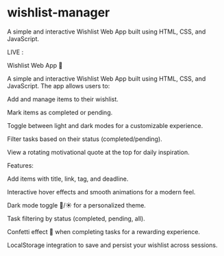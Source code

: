 # wishlist-manager
A simple and interactive Wishlist Web App built using HTML, CSS, and JavaScript. 

LIVE : 

Wishlist Web App 🎁

A simple and interactive Wishlist Web App built using HTML, CSS, and JavaScript. The app allows users to:

Add and manage items to their wishlist.

Mark items as completed or pending.

Toggle between light and dark modes for a customizable experience.

Filter tasks based on their status (completed/pending).

View a rotating motivational quote at the top for daily inspiration.



Features:

Add items with title, link, tag, and deadline.

Interactive hover effects and smooth animations for a modern feel.

Dark mode toggle 🌙/☀️ for a personalized theme.

Task filtering by status (completed, pending, all).

Confetti effect 🎉 when completing tasks for a rewarding experience.

LocalStorage integration to save and persist your wishlist across sessions.
